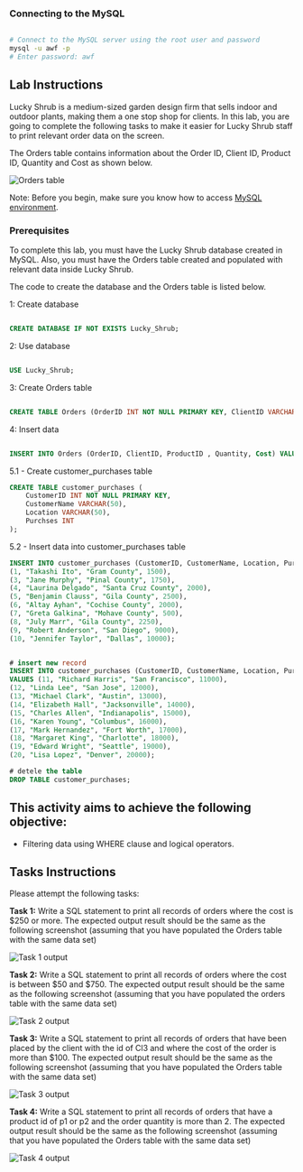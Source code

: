### Connecting to the MySQL
```bash

# Connect to the MySQL server using the root user and password
mysql -u awf -p 
# Enter password: awf
```




## Lab Instructions  

Lucky Shrub is a medium-sized garden design firm that sells indoor and outdoor plants, making them a one stop shop for clients.  In this lab, you are going to complete the following tasks to make it easier for Lucky Shrub staff to print relevant order data on the screen.  


The Orders table contains information about the Order ID, Client ID, Product ID, Quantity and Cost as shown below.  

 ![Orders table](images/orders.PNG) 

Note: Before you begin, make sure you know how to access [MySQL environment](https://www.coursera.org/learn/database-structures-and-management-with-mysql/supplement/BSZK6/how-to-access-mysql-environment).

### Prerequisites  

To complete this lab, you must have the Lucky Shrub database created in MySQL. Also, you must have the Orders table created and populated with relevant data inside Lucky Shrub.  

The code to create the database and the Orders table is listed below.  

1: Create database 

```SQL 

CREATE DATABASE IF NOT EXISTS Lucky_Shrub;

``` 

2: Use database 

```SQL 

USE Lucky_Shrub; 

``` 

3: Create Orders table 

```SQL 

CREATE TABLE Orders (OrderID INT NOT NULL PRIMARY KEY, ClientID VARCHAR(10),  ProductID VARCHAR(10),  Quantity   INT, Cost DECIMAL(6,2)); 

``` 

4: Insert data 

```SQL 

INSERT INTO Orders (OrderID, ClientID, ProductID , Quantity, Cost) VALUES (1, "Cl1", "P1", 10, 500), (2, "Cl2", "P2", 5, 100), (3, "Cl3", "P3", 20, 800), (4, "Cl4", "P4", 15, 150), (5, "Cl3", "P3", 10, 450), (6, "Cl2", "P2", 5, 800), (7, "Cl1", "P4", 22, 1200), (8, "Cl3", "P1", 15, 150), (9, "Cl1", "P1", 10, 500), (10, "Cl2", "P2", 5, 100); 

```   
 
5.1 - Create customer_purchases table 
    
```SQL
CREATE TABLE customer_purchases (
    CustomerID INT NOT NULL PRIMARY KEY,
    CustomerName VARCHAR(50),
    Location VARCHAR(50),
    Purchses INT
);
```


5.2 - Insert data into customer_purchases table

```SQL
INSERT INTO customer_purchases (CustomerID, CustomerName, Location, Purchses) VALUES 
(1, "Takashi Ito", "Gram County", 1500), 
(3, "Jane Murphy", "Pinal County", 1750), 
(4, "Laurina Delgado", "Santa Cruz County", 2000), 
(5, "Benjamin Clauss", "Gila County", 2500),
(6, "Altay Ayhan", "Cochise County", 2000),
(7, "Greta Galkina", "Mohave County", 500),
(8, "July Marr", "Gila County", 2250),
(9, "Robert Anderson", "San Diego", 9000),
(10, "Jennifer Taylor", "Dallas", 10000);


# insert new record
INSERT INTO customer_purchases (CustomerID, CustomerName, Location, Purchses) 
VALUES (11, "Richard Harris", "San Francisco", 11000),
(12, "Linda Lee", "San Jose", 12000),
(13, "Michael Clark", "Austin", 13000),
(14, "Elizabeth Hall", "Jacksonville", 14000),
(15, "Charles Allen", "Indianapolis", 15000),
(16, "Karen Young", "Columbus", 16000),
(17, "Mark Hernandez", "Fort Worth", 17000),
(18, "Margaret King", "Charlotte", 18000),
(19, "Edward Wright", "Seattle", 19000),
(20, "Lisa Lopez", "Denver", 20000);
```

```sql
# detele the table
DROP TABLE customer_purchases;
```






## This activity aims to achieve the following objective:    

 
* Filtering data using WHERE clause and logical operators. 
 
 

## Tasks Instructions 

Please attempt the following tasks: 

**Task 1:** Write a SQL statement to print all records of orders where the cost is $250 or more. The expected output result should be the same as the following screenshot (assuming that you have populated the Orders table with the same data set) 

![Task 1 output](images/task1output.PNG) 

  
 

**Task 2:** Write a SQL statement to print all records of orders where the cost is between $50 and $750. The expected output result should be the same as the following screenshot (assuming that you have populated the orders table with the same data set) 

![Task 2 output](images/task2output.PNG)

 

**Task 3:** Write a SQL statement to print all records of orders that have been placed by the client with the id of Cl3 and where the cost of the order is more than $100. The expected output result should be the same as the following screenshot (assuming that you have populated the Orders table with the same data set) 

![Task 3 output](images/task3output.PNG) 

 

**Task 4:** Write a SQL statement to print all records of orders that have a product id of p1 or p2 and the order quantity is more than 2. The expected output result should be the same as the following screenshot (assuming that you have populated the Orders table with the same data set) 

![Task 4 output](images/task4output.PNG) 


 
 

